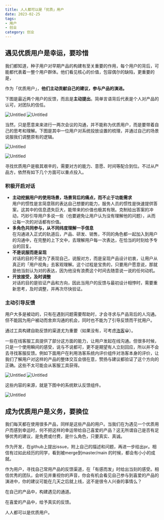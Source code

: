 ```yaml
---
title: 人人都可以是「优质」用户
date: 2023-02-25
tags: 
- 用户
- 创业
category: 创业
---
```


## 遇见优质用户是幸运，要珍惜

我们都知道，种子用户对早期产品的构建有至关重要的作用，每个用户的背后，可能都代表着一整个用户群体。他们看见核心的价值，包容偶尔的缺陷，更重要的是，

作为「优质用户」，**他们主动贡献自己的建议，参与产品的演进。**

下图是最近两个用户的反馈，而且是**主动提出**。简单言语背后代表是个人对产品的认可，对团队的信任。

![Untitled](/assets/img/become-high-quality-customer/participant.png)
![Untitled](/assets/img/become-high-quality-customer/participant2.png)

当然，只是愿意来来进行一两次会议的沟通，并不能称为优质用户，而是要带着自己的思考和理解。下图是其中一位用户对系统投放设置的梳理，并通过自己的场景说服我们调整原有的逻辑。

![Untitled](/assets/img/become-high-quality-customer/participant3.png)

![Untitled](/assets/img/become-high-quality-customer/participant4.png)

寻找优质用户是极其艰辛的，需要对方的能力、意愿、时间等配合到位。不过从产品方，依然有如下几个方面可以重点投入。

### 积极开启对话

- **主动挖掘用户的使用场景，场景背后的痛点，而不止于功能需求**  
用户的惯性是言简意赅的表达自己想要的能力，服务人员的惯性是快速提供答案，这其中的信息遗失巨大，能带来的价值也极其有限。克制给出答案的冲动，巧妙引导用户多说一些（也要避免让用户认为没有理解他的问题），从而让每一次的对话都有价值。
- **多角色共同参与，从不同纬度理解一手信息**  
在沟通进入正式的轨道后，产品、研发、销售，不同的角色都一起加入到用户的沟通中，在完整的上下文中，去理解用户每一次表达，在恰当的时刻给予专业的回复。
- **不是说服而是呈现**  
对话的目的不是为了表现自己，说服对方，而是呈现产品设计初衷，让用户从真正的「用户视角」去客观理解。这个过程是宝贵的，只要用户愿意说，那就是他当刻认为对的表达，因为他没有浪费这个时间去随意说一说的任何动机。
- **开放接受，及时调整**    
对话的目的是验证产品和方向，因此当用户的反馈与最初设计相悖时，需要重新思考，及时调整，并再次尽快验证。

### 主动引导反馈

用户大多是被动的，只有在遇到问题需要帮助时，才会寻求与产品背后的人沟通。但不能因为用户被动而舍弃沟通的机会，同时也不能为了引导反馈而干扰用户。

通过工具构建自助反馈的渠道尤为重要（如果没有，可考虑[浩客](https://howxm.com)😀）。

一些在线客服工具提供了部分这方面的能力，让用户发起在线沟通。但很多时候，只是一个使用瞬间的感受，说与不说都可，更不是期望有人立刻回应，所以并不会去寻找客服反馈。例如下面用户在利用浩客系统内评价组件对浩客本身的评价，让我们了解用户对这样的产品的整体交互会很在意，赞扬与建议都验证了这个方向的正确。这些不太可能会从客服工具获得。

![Untitled](/assets/img/become-high-quality-customer/participant5.png)
![Untitled](/assets/img/become-high-quality-customer/participant6.png)


这些内容的来源，就是下图中的系统默认反馈组件。

![Untitled](/assets/img/become-high-quality-customer/participant7.png)

## 成为优质用户是义务，要换位

我们每天都在使用很多产品，同样是这些产品的用户。当我们在为遇见一个优质用户而感到幸运时，何不把这样的幸运带给自己喜爱的产品？这无所谓自己是否有足够优秀的建议，是免费或付费，是什么角色，只要真实、真诚。

作为开发，在github上提出issue，附上自己的描述和问题，再进一步给出pr。相信有过如此经历的同学，看到被merge到master/main 的时候，都会有小小的成就。

作为用户，寻找自己常用产品的反馈渠道，在「有感而发」时给出当刻的感受。相信优秀的团队，会听见并重视你的声音，你会有机会看见自己参与到喜爱的产品的演进中，你的建议可能在几天之后就上线，这不是很令人兴奋的事情么？

在自己的产品中，构建遇见的通道。  

在喜爱的产品中，给予真实的反馈。  

人人都可以是优质用户。